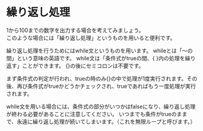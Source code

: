 # 繰り返し処理
1から100までの数字を出力する場合を考えてみましょう。  
このような場合には「繰り返し処理」というものを用いると便利です。  

繰り返し処理を行うためにはwhile文というものを用います。
whileとは「～の間」という意味の英語です。
while文は「条件式がtrueの間、{ }内の処理を繰り返す」ことができます。 {}の後にセミコロンは不要です。  

まず条件式の判定が行われ、trueの時のみ{}の中で処理が1度実行されます。その後、再び条件式がtrueかどうかチェックされ、trueであればもう一度処理が実行されます。  

while文を用いる場合には、条件式の部分がいつかはfalseになり、繰り返し処理が終わる必要があることに注意してください。
いつまでも条件がtrueのままで、永遠に繰り返し処理が続いてしまいます。（これを無限ループと呼びます。）  
